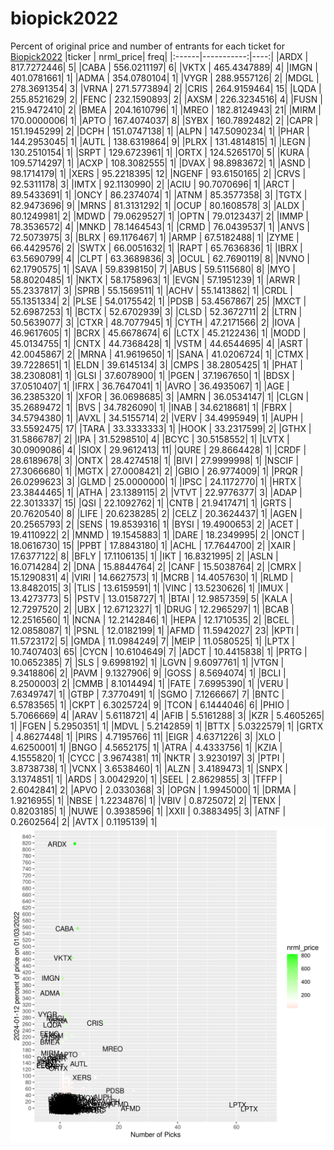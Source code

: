 # biopick2022
Percent of original price and number of entrants for each ticket for [Biopick2022](https://twitter.com/hashtag/Biopick2022)
|ticker |  nrml_price| freq|
|:------|-----------:|----:|
|ARDX   | 817.7272446|    5|
|CABA   | 556.0211197|    6|
|VKTX   | 465.4347889|    4|
|IMGN   | 401.0781661|    1|
|ADMA   | 354.0780104|    1|
|VYGR   | 288.9557126|    2|
|MDGL   | 278.3691354|    3|
|VRNA   | 271.5773894|    2|
|CRIS   | 264.9159464|   15|
|LQDA   | 255.8521629|    2|
|FENC   | 232.1590893|    2|
|AXSM   | 226.3234516|    4|
|FUSN   | 215.9472410|    2|
|BMEA   | 204.1610796|    1|
|MREO   | 182.8124943|   21|
|MIRM   | 170.0000006|    1|
|APTO   | 167.4074037|    8|
|SYBX   | 160.7892482|    2|
|CAPR   | 151.1945299|    2|
|DCPH   | 151.0747138|    1|
|ALPN   | 147.5090234|    1|
|PHAR   | 144.2953045|    1|
|AUTL   | 138.6319864|    9|
|PLRX   | 131.4814815|    1|
|LEGN   | 130.2510154|    1|
|SRPT   | 129.6723961|    1|
|ORTX   | 124.5265170|    5|
|KURA   | 109.5714297|    1|
|ACXP   | 108.3082555|    1|
|DVAX   |  98.8983672|    1|
|ASND   |  98.1714179|    1|
|XERS   |  95.2218395|   12|
|NGENF  |  93.6150165|    2|
|CRVS   |  92.5311178|    3|
|IMTX   |  92.1130990|    2|
|ACIU   |  90.7070696|    1|
|ARCT   |  89.5433691|    1|
|ONCY   |  86.2374074|    1|
|ATNM   |  85.3577358|    3|
|TGTX   |  82.9473696|    9|
|MRNS   |  81.3131292|    1|
|OCUP   |  80.1608578|    3|
|ALDX   |  80.1249981|    2|
|MDWD   |  79.0629527|    1|
|OPTN   |  79.0123437|    2|
|IMMP   |  78.3536572|    4|
|MNKD   |  78.1464543|    1|
|CRMD   |  76.0439537|    1|
|ANVS   |  72.5073975|    3|
|BLRX   |  69.1176467|    1|
|ARMP   |  67.5182488|    1|
|ZYME   |  66.4429576|    2|
|SWTX   |  66.0051632|    1|
|RAPT   |  65.7636836|    1|
|IBRX   |  63.5690799|    4|
|CLPT   |  63.3689836|    3|
|OCUL   |  62.7690119|    8|
|NVNO   |  62.1790575|    1|
|SAVA   |  59.8398150|    7|
|ABUS   |  59.5115680|    8|
|MYO    |  58.8020485|    1|
|NKTX   |  58.1758963|    1|
|EVGN   |  57.1951239|    1|
|ARWR   |  55.2337817|    3|
|SPRB   |  55.1569511|    1|
|ACHV   |  55.1413862|    1|
|CRDL   |  55.1351334|    2|
|PLSE   |  54.0175542|    1|
|PDSB   |  53.4567867|   25|
|MXCT   |  52.6987253|    1|
|BCTX   |  52.6702939|    3|
|CLSD   |  52.3672711|    2|
|LTRN   |  50.5639077|    3|
|CTXR   |  48.7077945|    1|
|CYTH   |  47.2171566|    2|
|IOVA   |  46.9617605|    1|
|BCRX   |  45.6678674|    6|
|LCTX   |  45.2122436|    1|
|MODD   |  45.0134755|    1|
|CNTX   |  44.7368428|    1|
|VSTM   |  44.6544695|    4|
|ASRT   |  42.0045867|    2|
|MRNA   |  41.9619650|    1|
|SANA   |  41.0206724|    1|
|CTMX   |  39.7228651|    1|
|ELDN   |  39.6145134|    3|
|CMPS   |  38.2805425|    1|
|PHAT   |  38.2308081|    1|
|GLSI   |  37.6078900|    1|
|PGEN   |  37.1967650|    1|
|BDSX   |  37.0510407|    1|
|IFRX   |  36.7647041|    1|
|AVRO   |  36.4935067|    1|
|AGE    |  36.2385320|    1|
|XFOR   |  36.0698685|    3|
|AMRN   |  36.0534147|    1|
|CLGN   |  35.2689472|    1|
|BVS    |  34.7826090|    1|
|INAB   |  34.6218681|    1|
|FBRX   |  34.5794380|    1|
|AVXL   |  34.5155714|    2|
|VERV   |  34.4995949|    1|
|AUPH   |  33.5592475|   17|
|TARA   |  33.3333333|    1|
|HOOK   |  33.2317599|    2|
|GTHX   |  31.5866787|    2|
|IPA    |  31.5298510|    4|
|BCYC   |  30.5158552|    1|
|LVTX   |  30.0909086|    4|
|SIOX   |  29.9612413|   11|
|QURE   |  29.8664428|    1|
|CRDF   |  28.6189678|    3|
|ONTX   |  28.4274518|    1|
|BIVI   |  27.9999998|    1|
|NSCIF  |  27.3066680|    1|
|MGTX   |  27.0008421|    2|
|GBIO   |  26.9774009|    1|
|PRQR   |  26.0299623|    3|
|GLMD   |  25.0000000|    1|
|IPSC   |  24.1172770|    1|
|HRTX   |  23.3844465|    1|
|ATHA   |  23.1389115|    2|
|VTVT   |  22.9776377|    3|
|ADAP   |  22.3013337|   15|
|QSI    |  22.1092762|    1|
|CNTB   |  21.9417471|    1|
|GRTS   |  20.7620540|    8|
|LIFE   |  20.6238285|    2|
|CELZ   |  20.3624437|    1|
|AGEN   |  20.2565793|    2|
|SENS   |  19.8539316|    1|
|BYSI   |  19.4900653|    2|
|ACET   |  19.4110922|    2|
|MNMD   |  19.1545883|    1|
|DARE   |  18.2349995|    2|
|ONCT   |  18.0616730|   15|
|PPBT   |  17.8843180|    1|
|ACHL   |  17.7644700|    2|
|XAIR   |  17.6377122|    8|
|BFLY   |  17.1106135|    1|
|IKT    |  16.8321995|    2|
|ASLN   |  16.0714284|    2|
|DNA    |  15.8844764|    2|
|CANF   |  15.5038764|    2|
|CMRX   |  15.1290831|    4|
|VIRI   |  14.6627573|    1|
|MCRB   |  14.4057630|    1|
|RLMD   |  13.8482015|    3|
|TLIS   |  13.6159591|    1|
|VINC   |  13.5230626|    1|
|IMUX   |  13.4273773|    5|
|PSTV   |  13.0158727|    1|
|BTAI   |  12.9857359|    5|
|KALA   |  12.7297520|    2|
|UBX    |  12.6712327|    1|
|DRUG   |  12.2965297|    1|
|BCAB   |  12.2516560|    1|
|NCNA   |  12.2142846|    1|
|HEPA   |  12.1710535|    2|
|BCEL   |  12.0858087|    1|
|PSNL   |  12.0182199|    1|
|AFMD   |  11.5942027|   23|
|KPTI   |  11.5723172|    5|
|GMDA   |  11.0984249|    7|
|MEIP   |  11.0580525|    1|
|LPTX   |  10.7407403|   65|
|CYCN   |  10.6104649|    7|
|ADCT   |  10.4415838|    1|
|PRTG   |  10.0652385|    7|
|SLS    |   9.6998192|    1|
|LGVN   |   9.6097761|    1|
|VTGN   |   9.3418806|    2|
|PAVM   |   9.1327906|    9|
|GOSS   |   8.5694074|    1|
|BCLI   |   8.2500003|    2|
|CMMB   |   8.1014494|    1|
|FATE   |   7.6995390|    1|
|VERU   |   7.6349747|    1|
|GTBP   |   7.3770491|    1|
|SGMO   |   7.1266667|    7|
|BNTC   |   6.5783565|    1|
|CKPT   |   6.3025724|    9|
|TCON   |   6.1444046|    6|
|PHIO   |   5.7066669|    4|
|ARAV   |   5.6118721|    4|
|AFIB   |   5.5161288|    3|
|KZR    |   5.4605265|    1|
|FGEN   |   5.2950351|    1|
|MDVL   |   5.2142859|    1|
|BTTX   |   5.0322579|    1|
|GRTX   |   4.8627448|    1|
|PIRS   |   4.7195766|   11|
|EIGR   |   4.6371226|    3|
|XLO    |   4.6250001|    1|
|BNGO   |   4.5652175|    1|
|ATRA   |   4.4333756|    1|
|KZIA   |   4.1555820|    1|
|CYCC   |   3.9674381|   11|
|NKTR   |   3.9230197|    3|
|PTPI   |   3.8738738|    1|
|VCNX   |   3.6538460|    1|
|ALZN   |   3.4189473|    1|
|SNPX   |   3.1374851|    1|
|ARDS   |   3.0042920|    1|
|SEEL   |   2.8629855|    3|
|TFFP   |   2.6042841|    2|
|APVO   |   2.0330368|    3|
|OPGN   |   1.9945000|    1|
|DRMA   |   1.9216955|    1|
|NBSE   |   1.2234876|    1|
|VBIV   |   0.8725072|    2|
|TENX   |   0.8203185|    1|
|NUWE   |   0.3938596|    1|
|XXII   |   0.3883495|    3|
|ATNF   |   0.2602564|    2|
|AVTX   |   0.1195139|    1|
![retvspicks](biopicks.png?raw=true)
